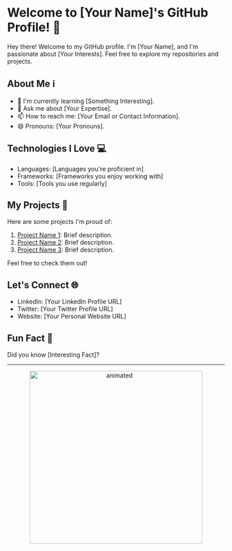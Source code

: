 # Welcome to [Your Name]'s GitHub Profile! 👋

Hey there! Welcome to my GitHub profile. I'm [Your Name], and I'm passionate about [Your Interests]. Feel free to explore my repositories and projects.

## About Me ℹ️

- 🌱 I'm currently learning [Something Interesting].
- 💬 Ask me about [Your Expertise].
- 📫 How to reach me: [Your Email or Contact Information].
- 😄 Pronouns: [Your Pronouns].

## Technologies I Love 💻

- Languages: [Languages you're proficient in]
- Frameworks: [Frameworks you enjoy working with]
- Tools: [Tools you use regularly]

## My Projects 🚀

Here are some projects I'm proud of:

1. [Project Name 1](link-to-project1): Brief description.
2. [Project Name 2](link-to-project2): Brief description.
3. [Project Name 3](link-to-project3): Brief description.

Feel free to check them out!

## Let's Connect 🌐

- LinkedIn: [Your LinkedIn Profile URL]
- Twitter: [Your Twitter Profile URL]
- Website: [Your Personal Website URL]

## Fun Fact 🎉

Did you know [Interesting Fact]?

---

<p align="center">
  <img src="https://images.squarespace-cdn.com/content/v1/5daf5991737e0c3290279ef9/1639532706111-T9DPI06XQQR8FPEYLUGV/image-asset.gif" alt="animated" width="400"/>
</p>

<!-- Add more sections as needed -->


